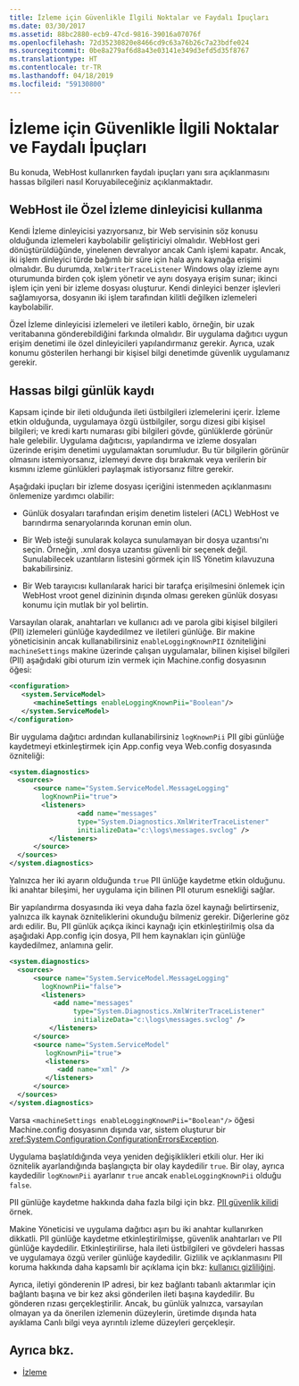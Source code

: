 ```yaml
---
title: İzleme için Güvenlikle İlgili Noktalar ve Faydalı İpuçları
ms.date: 03/30/2017
ms.assetid: 88bc2880-ecb9-47cd-9816-39016a07076f
ms.openlocfilehash: 72d35230820e8466cd9c63a76b26c7a23bdfe024
ms.sourcegitcommit: 0be8a279af6d8a43e03141e349d3efd5d35f8767
ms.translationtype: HT
ms.contentlocale: tr-TR
ms.lasthandoff: 04/18/2019
ms.locfileid: "59130800"
---
```

# <a name="security-concerns-and-useful-tips-for-tracing"></a>İzleme için Güvenlikle İlgili Noktalar ve Faydalı İpuçları
Bu konuda, WebHost kullanırken faydalı ipuçları yanı sıra açıklanmasını hassas bilgileri nasıl Koruyabileceğiniz açıklanmaktadır.  
  
## <a name="using-a-custom-trace-listener-with-webhost"></a>WebHost ile Özel İzleme dinleyicisi kullanma  
 Kendi İzleme dinleyicisi yazıyorsanız, bir Web servisinin söz konusu olduğunda izlemeleri kaybolabilir geliştiriciyi olmalıdır. WebHost geri dönüştürüldüğünde, yinelenen devralıyor ancak Canlı işlemi kapatır. Ancak, iki işlem dinleyici türde bağımlı bir süre için hala aynı kaynağa erişimi olmalıdır. Bu durumda, `XmlWriterTraceListener` Windows olay izleme aynı oturumunda birden çok işlem yönetir ve aynı dosyaya erişim sunar; ikinci işlem için yeni bir izleme dosyası oluşturur. Kendi dinleyici benzer işlevleri sağlamıyorsa, dosyanın iki işlem tarafından kilitli değilken izlemeleri kaybolabilir.  
  
 Özel İzleme dinleyicisi izlemeleri ve iletileri kablo, örneğin, bir uzak veritabanına gönderebildiğini farkında olmalıdır. Bir uygulama dağıtıcı uygun erişim denetimi ile özel dinleyicileri yapılandırmanız gerekir. Ayrıca, uzak konumu gösterilen herhangi bir kişisel bilgi denetimde güvenlik uygulamanız gerekir.  
  
## <a name="logging-sensitive-information"></a>Hassas bilgi günlük kaydı  
 Kapsam içinde bir ileti olduğunda ileti üstbilgileri izlemelerini içerir. İzleme etkin olduğunda, uygulamaya özgü üstbilgiler, sorgu dizesi gibi kişisel bilgileri; ve kredi kartı numarası gibi bilgileri gövde, günlüklerde görünür hale gelebilir. Uygulama dağıtıcısı, yapılandırma ve izleme dosyaları üzerinde erişim denetimi uygulamaktan sorumludur. Bu tür bilgilerin görünür olmasını istemiyorsanız, izlemeyi devre dışı bırakmak veya verilerin bir kısmını izleme günlükleri paylaşmak istiyorsanız filtre gerekir.  
  
 Aşağıdaki ipuçları bir izleme dosyası içeriğini istenmeden açıklanmasını önlemenize yardımcı olabilir:  
  
-   Günlük dosyaları tarafından erişim denetim listeleri (ACL) WebHost ve barındırma senaryolarında korunan emin olun.  
  
-   Bir Web isteği sunularak kolayca sunulamayan bir dosya uzantısı'nı seçin. Örneğin, .xml dosya uzantısı güvenli bir seçenek değil. Sunulabilecek uzantıların listesini görmek için IIS Yönetim kılavuzuna bakabilirsiniz.  
  
-   Bir Web tarayıcısı kullanılarak harici bir tarafça erişilmesini önlemek için WebHost vroot genel dizininin dışında olması gereken günlük dosyası konumu için mutlak bir yol belirtin.  
  
 Varsayılan olarak, anahtarları ve kullanıcı adı ve parola gibi kişisel bilgileri (PII) izlemeleri günlüğe kaydedilmez ve iletileri günlüğe. Bir makine yöneticisinin ancak kullanabilirsiniz `enableLoggingKnownPII` özniteliğini `machineSettings` makine üzerinde çalışan uygulamalar, bilinen kişisel bilgileri (PII) aşağıdaki gibi oturum izin vermek için Machine.config dosyasının öğesi:  
  
```xml  
<configuration>  
   <system.ServiceModel>  
      <machineSettings enableLoggingKnownPii="Boolean"/>  
   </system.ServiceModel>  
</configuration>   
```  
  
 Bir uygulama dağıtıcı ardından kullanabilirsiniz `logKnownPii` PII gibi günlüğe kaydetmeyi etkinleştirmek için App.config veya Web.config dosyasında özniteliği:  
  
```xml  
<system.diagnostics>  
  <sources>  
      <source name="System.ServiceModel.MessageLogging"  
        logKnownPii="true">  
        <listeners>  
                 <add name="messages"  
                 type="System.Diagnostics.XmlWriterTraceListener"  
                 initializeData="c:\logs\messages.svclog" />  
          </listeners>  
      </source>  
  </sources>  
</system.diagnostics>  
```  
  
 Yalnızca her iki ayarın olduğunda `true` PII ünlüğe kaydetme etkin olduğunu. İki anahtar bileşimi, her uygulama için bilinen PII oturum esnekliği sağlar.  
  
 Bir yapılandırma dosyasında iki veya daha fazla özel kaynağı belirtirseniz, yalnızca ilk kaynak özniteliklerini okunduğu bilmeniz gerekir. Diğerlerine göz ardı edilir. Bu, PII günlük açıkça ikinci kaynağı için etkinleştirilmiş olsa da aşağıdaki App.config için dosya, PII hem kaynakları için günlüğe kaydedilmez, anlamına gelir.  
  
```xml  
<system.diagnostics>  
  <sources>  
      <source name="System.ServiceModel.MessageLogging"  
        logKnownPii="false">  
        <listeners>  
           <add name="messages"  
                type="System.Diagnostics.XmlWriterTraceListener"  
                initializeData="c:\logs\messages.svclog" />  
          </listeners>  
      </source>  
      <source name="System.ServiceModel"   
         logKnownPii="true">  
         <listeners>  
            <add name="xml" />  
         </listeners>  
      </source>  
  </sources>  
</system.diagnostics>  
```  
  
 Varsa `<machineSettings enableLoggingKnownPii="Boolean"/>` öğesi Machine.config dosyasının dışında var, sistem oluşturur bir <xref:System.Configuration.ConfigurationErrorsException>.  
  
 Uygulama başlatıldığında veya yeniden değişiklikleri etkili olur. Her iki öznitelik ayarlandığında başlangıçta bir olay kaydedilir `true`. Bir olay, ayrıca kaydedilir `logKnownPii` ayarlanır `true` ancak `enableLoggingKnownPii` olduğu `false`.  
  
 PII günlüğe kaydetme hakkında daha fazla bilgi için bkz. [PII güvenlik kilidi](../../../../../docs/framework/wcf/samples/pii-security-lockdown.md) örnek.  
  
 Makine Yöneticisi ve uygulama dağıtıcı aşırı bu iki anahtar kullanırken dikkatli. PII günlüğe kaydetme etkinleştirilmişse, güvenlik anahtarları ve PII günlüğe kaydedilir. Etkinleştirilirse, hala ileti üstbilgileri ve gövdeleri hassas ve uygulamaya özgü veriler günlüğe kaydedilir. Gizlilik ve açıklanmasını PII koruma hakkında daha kapsamlı bir açıklama için bkz: [kullanıcı gizliliğini](https://go.microsoft.com/fwlink/?LinkID=94647).  
  
 Ayrıca, iletiyi gönderenin IP adresi, bir kez bağlantı tabanlı aktarımlar için bağlantı başına ve bir kez aksi gönderilen ileti başına kaydedilir. Bu gönderen rızası gerçekleştirilir. Ancak, bu günlük yalnızca, varsayılan olmayan ya da önerilen izlemenin düzeylerin, üretimde dışında hata ayıklama Canlı bilgi veya ayrıntılı izleme düzeyleri gerçekleşir.  
  
## <a name="see-also"></a>Ayrıca bkz.

- [İzleme](../../../../../docs/framework/wcf/diagnostics/tracing/index.md)
